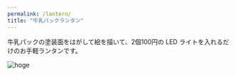 ```yaml
---
permalink: /lantern/
title: "牛乳パックランタン"
---
```

牛乳パックの塗装面をはがして絵を描いて、2個100円の LED ライトを入れるだけのお手軽ランタンです。

![hoge](/bsc2019/assets/images/lantern-1.jpg)
